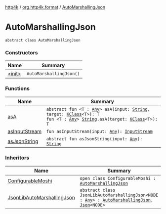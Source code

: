 [http4k](../../index.md) / [org.http4k.format](../index.md) / [AutoMarshallingJson](./index.md)

# AutoMarshallingJson

`abstract class AutoMarshallingJson`

### Constructors

| Name | Summary |
|---|---|
| [&lt;init&gt;](-init-.md) | `AutoMarshallingJson()` |

### Functions

| Name | Summary |
|---|---|
| [asA](as-a.md) | `abstract fun <T : `[`Any`](https://kotlinlang.org/api/latest/jvm/stdlib/kotlin/-any/index.html)`> asA(input: `[`String`](https://kotlinlang.org/api/latest/jvm/stdlib/kotlin/-string/index.html)`, target: `[`KClass`](https://kotlinlang.org/api/latest/jvm/stdlib/kotlin.reflect/-k-class/index.html)`<T>): T`<br>`fun <T : `[`Any`](https://kotlinlang.org/api/latest/jvm/stdlib/kotlin/-any/index.html)`> `[`String`](https://kotlinlang.org/api/latest/jvm/stdlib/kotlin/-string/index.html)`.asA(target: `[`KClass`](https://kotlinlang.org/api/latest/jvm/stdlib/kotlin.reflect/-k-class/index.html)`<T>): T` |
| [asInputStream](as-input-stream.md) | `fun asInputStream(input: `[`Any`](https://kotlinlang.org/api/latest/jvm/stdlib/kotlin/-any/index.html)`): `[`InputStream`](https://docs.oracle.com/javase/9/docs/api/java/io/InputStream.html) |
| [asJsonString](as-json-string.md) | `abstract fun asJsonString(input: `[`Any`](https://kotlinlang.org/api/latest/jvm/stdlib/kotlin/-any/index.html)`): `[`String`](https://kotlinlang.org/api/latest/jvm/stdlib/kotlin/-string/index.html) |

### Inheritors

| Name | Summary |
|---|---|
| [ConfigurableMoshi](../-configurable-moshi/index.md) | `open class ConfigurableMoshi : `[`AutoMarshallingJson`](./index.md) |
| [JsonLibAutoMarshallingJson](../-json-lib-auto-marshalling-json/index.md) | `abstract class JsonLibAutoMarshallingJson<NODE : `[`Any`](https://kotlinlang.org/api/latest/jvm/stdlib/kotlin/-any/index.html)`> : `[`AutoMarshallingJson`](./index.md)`, `[`Json`](../-json/index.md)`<NODE>` |
